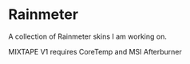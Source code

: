 # Rainmeter
A collection of Rainmeter skins I am working on.

MIXTAPE V1 requires CoreTemp and MSI Afterburner
